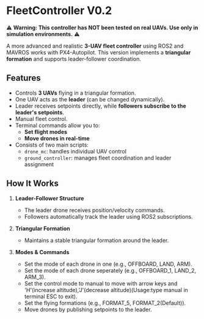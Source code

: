 # FleetController V0.2

⚠️ **Warning: This controller has NOT been tested on real UAVs. Use only in simulation environments.** ⚠️

A more advanced and realistic **3-UAV fleet controller** using ROS2 and MAVROS works with PX4-Autopilot. This version implements a **triangular formation** and supports leader-follower coordination.

## Features

- Controls **3 UAVs** flying in a triangular formation.
- One UAV acts as the **leader** (can be changed dynamically).
- Leader receives setpoints directly, while **followers subscribe to the leader's setpoints**.
- Manual fleet control.
- Terminal commands allow you to:
  - **Set flight modes**  
  - **Move drones in real-time**
- Consists of two main scripts:
  - `drone_mc`: handles individual UAV control  
  - `ground_controller`: manages fleet coordination and leader assignment  

## How It Works

1. **Leader-Follower Structure**  
   - The leader drone receives position/velocity commands.  
   - Followers automatically track the leader using ROS2 subscriptions.  

2. **Triangular Formation**  
   - Maintains a stable triangular formation around the leader.  


3. **Modes & Commands**  
   - Set the mode of each drone in one (e.g., OFFBOARD, LAND, ARM).
   - Set the mode of each drone seperately (e.g., OFFBOARD_1, LAND_2, ARM_3).
   - Set the control mode to manual to move with arrow keys and 'H'(increase altitude),'J'(decrease altitude)(Usage:type manual in terminal ESC to exit).
   - Set the flying formations (e.g., FORMAT_5, FORMAT_2(Default)).    
   - Move drones by publishing setpoints to the leader.  


